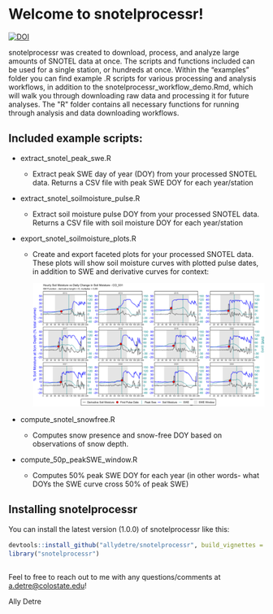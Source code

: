 
# Welcome to snotelprocessr!

[![DOI](https://zenodo.org/badge/doi/10.5281/zenodo.15178610.svg)](http://dx.doi.org/10.5281/zenodo.15178610)

snotelprocessr was created to download, process, and analyze large
amounts of SNOTEL data at once. The scripts and functions included can
be used for a single station, or hundreds at once. Within the
“examples” folder you can find example .R scripts for various
processing and analysis workflows, in addition to the
snotelprocessr_workflow_demo.Rmd, which will walk you through
downloading raw data and processing it for future analyses. 
The "R" folder contains all necessary functions for running through analysis and data downloading workflows.

## Included example scripts:

- extract_snotel_peak_swe.R

  - Extract peak SWE day of year (DOY) from your processed SNOTEL data.
    Returns a CSV file with peak SWE DOY for each year/station

- extract_snotel_soilmoisture_pulse.R

  - Extract soil moisture pulse DOY from your processed SNOTEL data.
    Returns a CSV file with soil moisture DOY for each year/station

- export_snotel_soilmoisture_plots.R

  - Create and export faceted plots for your processed SNOTEL data.
    These plots will show soil moisture curves with plotted pulse dates,
    in addition to SWE and derivative curves for context:

    <img src="inst/images/CO_531.png" width="549" />

- compute_snotel_snowfree.R

  - Computes snow presence and snow-free DOY based on observations of
    snow depth.

- compute_50p_peakSWE_window.R

  - Computes 50% peak SWE DOY for each year (in other words- what DOYs
    the SWE curve cross 50% of peak SWE)

## Installing snotelprocessr

You can install the latest version (1.0.0) of snotelprocessr like
this:

``` r
devtools::install_github("allydetre/snotelprocessr", build_vignettes = TRUE)
library("snotelprocessr")
```

## 

Feel to free to reach out to me with any questions/comments at
a.detre@colostate.edu!

Ally Detre
